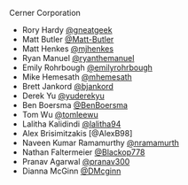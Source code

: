 Cerner Corporation

- Rory Hardy [@gneatgeek]
- Matt Butler [@Matt-Butler]
- Matt Henkes [@mjhenkes]
- Ryan Manuel [@ryanthemanuel]
- Emily Rohrbough [@emilyrohrbough]
- Mike Hemesath [@mhemesath]
- Brett Jankord [@bjankord]
- Derek Yu [@yuderekyu]
- Ben Boersma [@BenBoersma]
- Tom Wu [@tomleewu]
- Lalitha Kalidindi [@lalitha94]
- Alex Brisimitzakis [@AlexB98]
- Naveen Kumar Ramamurthy [@nramamurth]
- Nathan Faltermeier [@Blackop778]
- Pranav Agarwal [@pranav300]
- Dianna McGinn [@DMcginn]

[@gneatgeek]: https://github.com/gneatgeek
[@Matt-Butler]: https://github.com/Matt-Butler
[@mjhenkes]: http://github.com/mjhenkes
[@ryanthemanuel]: https://github.com/ryanthemanuel
[@emilyrohrbough]: https://github.com/emilyrohrbough
[@mhemesath]: https://github.com/mhemesath
[@bjankord]: https://github.com/bjankord
[@yuderekyu]: https://github.com/yuderekyu
[@BenBoersma]: https://github.com/BenBoersma
[@tomleewu]: https://github.com/tomleewu
[@lalitha94]:https://github.com/lalitha94
[@alexbrizi]:https://github.com/AlexB98
[@nramamurth]: https://github.com/nramamurth
[@Blackop778]: https://github.com/Blackop778
[@pranav300]: https://github.com/pranav300
[@DMcginn]: https://github.com/DMcginn

